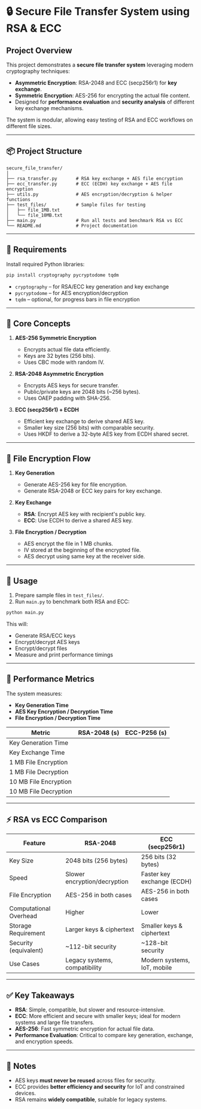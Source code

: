 # 🔒 Secure File Transfer System using RSA & ECC

## Project Overview

This project demonstrates a **secure file transfer system** leveraging modern cryptography techniques:

* **Asymmetric Encryption**: RSA-2048 and ECC (secp256r1) for **key exchange**.
* **Symmetric Encryption**: AES-256 for encrypting the actual file content.
* Designed for **performance evaluation** and **security analysis** of different key exchange mechanisms.

The system is modular, allowing easy testing of RSA and ECC workflows on different file sizes.

---

## 📦 Project Structure

```
secure_file_transfer/
│
├── rsa_transfer.py       # RSA key exchange + AES file encryption
├── ecc_transfer.py       # ECC (ECDH) key exchange + AES file encryption
├── utils.py              # AES encryption/decryption & helper functions
├── test_files/           # Sample files for testing
│   ├── file_1MB.txt
│   └── file_10MB.txt
├── main.py               # Run all tests and benchmark RSA vs ECC
└── README.md             # Project documentation
```

---

## 🔧 Requirements

Install required Python libraries:

```bash
pip install cryptography pycryptodome tqdm
```

* `cryptography` – for RSA/ECC key generation and key exchange
* `pycryptodome` – for AES encryption/decryption
* `tqdm` – optional, for progress bars in file encryption

---

## 🧠 Core Concepts

1. **AES-256 Symmetric Encryption**

   * Encrypts actual file data efficiently.
   * Keys are 32 bytes (256 bits).
   * Uses CBC mode with random IV.

2. **RSA-2048 Asymmetric Encryption**

   * Encrypts AES keys for secure transfer.
   * Public/private keys are 2048 bits (\~256 bytes).
   * Uses OAEP padding with SHA-256.

3. **ECC (secp256r1) + ECDH**

   * Efficient key exchange to derive shared AES key.
   * Smaller key size (256 bits) with comparable security.
   * Uses HKDF to derive a 32-byte AES key from ECDH shared secret.

---

## 🔐 File Encryption Flow

1. **Key Generation**

   * Generate AES-256 key for file encryption.
   * Generate RSA-2048 or ECC key pairs for key exchange.

2. **Key Exchange**

   * **RSA**: Encrypt AES key with recipient's public key.
   * **ECC**: Use ECDH to derive a shared AES key.

3. **File Encryption / Decryption**

   * AES encrypt the file in 1 MB chunks.
   * IV stored at the beginning of the encrypted file.
   * AES decrypt using same key at the receiver side.

---

## 🔧 Usage

1. Prepare sample files in `test_files/`.
2. Run `main.py` to benchmark both RSA and ECC:

```bash
python main.py
```

This will:

* Generate RSA/ECC keys
* Encrypt/decrypt AES keys
* Encrypt/decrypt files
* Measure and print performance timings

---

## 🧪 Performance Metrics

The system measures:

* **Key Generation Time**
* **AES Key Encryption / Decryption Time**
* **File Encryption / Decryption Time**

| Metric                | RSA-2048 (s) | ECC-P256 (s) |
| --------------------- | ------------ | ------------ |
| Key Generation Time   |              |              |
| Key Exchange Time     |              |              |
| 1 MB File Encryption  |              |              |
| 1 MB File Decryption  |              |              |
| 10 MB File Encryption |              |              |
| 10 MB File Decryption |              |              |

---

## ⚡ RSA vs ECC Comparison

| Feature                | RSA-2048                      | ECC (secp256r1)             |
| ---------------------- | ----------------------------- | --------------------------- |
| Key Size               | 2048 bits (256 bytes)         | 256 bits (32 bytes)         |
| Speed                  | Slower encryption/decryption  | Faster key exchange (ECDH)  |
| File Encryption        | AES-256 in both cases         | AES-256 in both cases       |
| Computational Overhead | Higher                        | Lower                       |
| Storage Requirement    | Larger keys & ciphertext      | Smaller keys & ciphertext   |
| Security (equivalent)  | \~112-bit security            | \~128-bit security          |
| Use Cases              | Legacy systems, compatibility | Modern systems, IoT, mobile |

---

## ✅ Key Takeaways

* **RSA**: Simple, compatible, but slower and resource-intensive.
* **ECC**: More efficient and secure with smaller keys; ideal for modern systems and large file transfers.
* **AES-256**: Fast symmetric encryption for actual file data.
* **Performance Evaluation**: Critical to compare key generation, exchange, and encryption speeds.

---

## 📌 Notes

* AES keys **must never be reused** across files for security.
* ECC provides **better efficiency and security** for IoT and constrained devices.
* RSA remains **widely compatible**, suitable for legacy systems.

